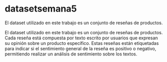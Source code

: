 # datasetsemana5
El dataset utilizado en este trabajo es un conjunto de reseñas de productos. 

El dataset utilizado en este trabajo es un conjunto de reseñas de productos. Cada reseña está compuesta por texto escrito por usuarios que expresan su opinión sobre un producto específico. Estas reseñas están etiquetadas para indicar si el sentimiento general de la reseña es positivo o negativo, permitiendo realizar un análisis de sentimiento sobre los textos.
